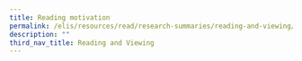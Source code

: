 ```yaml
---
title: Reading motivation
permalink: /elis/resources/read/research-summaries/reading-and-viewing/reading-motivation/
description: ""
third_nav_title: Reading and Viewing
---
```

